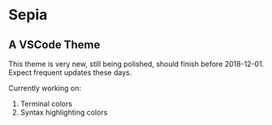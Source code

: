 # Sepia

## A VSCode Theme
This theme is very new, still being polished, should finish before 2018-12-01. Expect frequent updates these days.

Currently working on:
1. Terminal colors
2. Syntax highlighting colors
